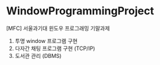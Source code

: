 # WindowProgrammingProject
[MFC] 서울과기대 윈도우 프로그래밍 기말과제

1. 투명 window 프로그램 구현<br/>
2. 다자간 채팅 프로그램 구현 (TCP/IP)<br/>
3. 도서관 관리 (DBMS)<br/>
